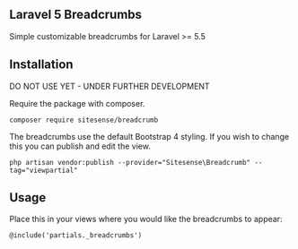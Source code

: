 ## Laravel 5 Breadcrumbs

Simple customizable breadcrumbs for Laravel >= 5.5

## Installation

DO NOT USE YET - UNDER FURTHER DEVELOPMENT

Require the package with composer.

```shell
composer require sitesense/breadcrumb
```

The breadcrumbs use the default Bootstrap 4 styling.
If you wish to change this you can publish and edit the view.

```shell
php artisan vendor:publish --provider="Sitesense\Breadcrumb" --tag="viewpartial"
```
## Usage

Place this in your views where you would like the breadcrumbs to appear:


```shell
@include('partials._breadcrumbs')
```
